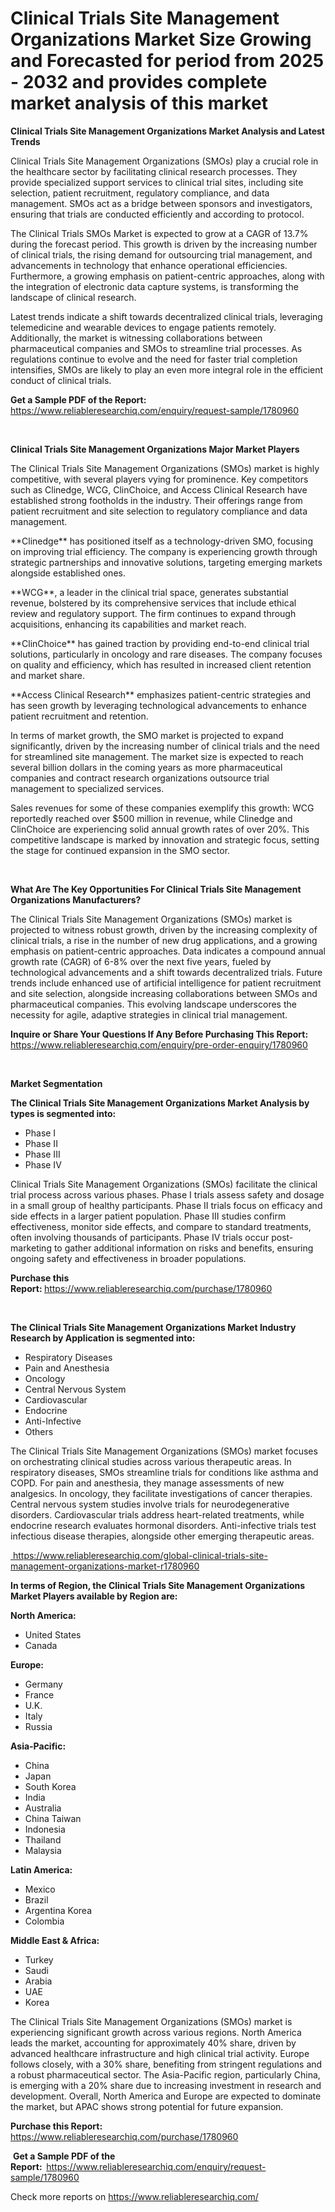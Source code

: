 <p><h1>Clinical Trials Site Management Organizations Market Size Growing and Forecasted for period from 2025 - 2032 and provides complete market analysis of this market</h1></p><p><strong>Clinical Trials Site Management Organizations Market Analysis and Latest Trends</strong></p>
<p><p>Clinical Trials Site Management Organizations (SMOs) play a crucial role in the healthcare sector by facilitating clinical research processes. They provide specialized support services to clinical trial sites, including site selection, patient recruitment, regulatory compliance, and data management. SMOs act as a bridge between sponsors and investigators, ensuring that trials are conducted efficiently and according to protocol.</p><p>The Clinical Trials SMOs Market is expected to grow at a CAGR of 13.7% during the forecast period. This growth is driven by the increasing number of clinical trials, the rising demand for outsourcing trial management, and advancements in technology that enhance operational efficiencies. Furthermore, a growing emphasis on patient-centric approaches, along with the integration of electronic data capture systems, is transforming the landscape of clinical research.</p><p>Latest trends indicate a shift towards decentralized clinical trials, leveraging telemedicine and wearable devices to engage patients remotely. Additionally, the market is witnessing collaborations between pharmaceutical companies and SMOs to streamline trial processes. As regulations continue to evolve and the need for faster trial completion intensifies, SMOs are likely to play an even more integral role in the efficient conduct of clinical trials.</p></p>
<p><strong>Get a Sample PDF of the Report:&nbsp;</strong> <a href="https://www.reliableresearchiq.com/enquiry/request-sample/1780960?utm_campaign=3514&utm_medium=2&utm_source=Github&utm_content=ia&utm_term=25032025&utm_id=clinical-trials-site-management-organizations">https://www.reliableresearchiq.com/enquiry/request-sample/1780960</a></p>
<p>&nbsp;</p>
<p><strong>Clinical Trials Site Management Organizations Major Market Players</strong></p>
<p><p>The Clinical Trials Site Management Organizations (SMOs) market is highly competitive, with several players vying for prominence. Key competitors such as Clinedge, WCG, ClinChoice, and Access Clinical Research have established strong footholds in the industry. Their offerings range from patient recruitment and site selection to regulatory compliance and data management.</p><p>**Clinedge** has positioned itself as a technology-driven SMO, focusing on improving trial efficiency. The company is experiencing growth through strategic partnerships and innovative solutions, targeting emerging markets alongside established ones. </p><p>**WCG**, a leader in the clinical trial space, generates substantial revenue, bolstered by its comprehensive services that include ethical review and regulatory support. The firm continues to expand through acquisitions, enhancing its capabilities and market reach.</p><p>**ClinChoice** has gained traction by providing end-to-end clinical trial solutions, particularly in oncology and rare diseases. The company focuses on quality and efficiency, which has resulted in increased client retention and market share.</p><p>**Access Clinical Research** emphasizes patient-centric strategies and has seen growth by leveraging technological advancements to enhance patient recruitment and retention.</p><p>In terms of market growth, the SMO market is projected to expand significantly, driven by the increasing number of clinical trials and the need for streamlined site management. The market size is expected to reach several billion dollars in the coming years as more pharmaceutical companies and contract research organizations outsource trial management to specialized services.</p><p>Sales revenues for some of these companies exemplify this growth: WCG reportedly reached over $500 million in revenue, while Clinedge and ClinChoice are experiencing solid annual growth rates of over 20%. This competitive landscape is marked by innovation and strategic focus, setting the stage for continued expansion in the SMO sector.</p></p>
<p>&nbsp;</p>
<p><strong>What Are The Key Opportunities For Clinical Trials Site Management Organizations Manufacturers?</strong></p>
<p><p>The Clinical Trials Site Management Organizations (SMOs) market is projected to witness robust growth, driven by the increasing complexity of clinical trials, a rise in the number of new drug applications, and a growing emphasis on patient-centric approaches. Data indicates a compound annual growth rate (CAGR) of 6-8% over the next five years, fueled by technological advancements and a shift towards decentralized trials. Future trends include enhanced use of artificial intelligence for patient recruitment and site selection, alongside increasing collaborations between SMOs and pharmaceutical companies. This evolving landscape underscores the necessity for agile, adaptive strategies in clinical trial management.</p></p>
<p><strong>Inquire or Share Your Questions If Any Before Purchasing This Report:</strong> <a href="https://www.reliableresearchiq.com/enquiry/pre-order-enquiry/1780960?utm_campaign=3514&utm_medium=2&utm_source=Github&utm_content=ia&utm_term=25032025&utm_id=clinical-trials-site-management-organizations">https://www.reliableresearchiq.com/enquiry/pre-order-enquiry/1780960</a></p>
<p>&nbsp;</p>
<p><strong>Market Segmentation</strong></p>
<p><strong>The Clinical Trials Site Management Organizations Market Analysis by types is segmented into:</strong></p>
<p><ul><li>Phase I</li><li>Phase II</li><li>Phase III</li><li>Phase IV</li></ul></p>
<p><p>Clinical Trials Site Management Organizations (SMOs) facilitate the clinical trial process across various phases. Phase I trials assess safety and dosage in a small group of healthy participants. Phase II trials focus on efficacy and side effects in a larger patient population. Phase III studies confirm effectiveness, monitor side effects, and compare to standard treatments, often involving thousands of participants. Phase IV trials occur post-marketing to gather additional information on risks and benefits, ensuring ongoing safety and effectiveness in broader populations.</p></p>
<p><strong>Purchase this Report:&nbsp;</strong><a href="https://www.reliableresearchiq.com/purchase/1780960?utm_campaign=3514&utm_medium=2&utm_source=Github&utm_content=ia&utm_term=25032025&utm_id=clinical-trials-site-management-organizations">https://www.reliableresearchiq.com/purchase/1780960</a></p>
<p>&nbsp;</p>
<p><strong>The Clinical Trials Site Management Organizations Market Industry Research by Application is segmented into:</strong></p>
<p><ul><li>Respiratory Diseases</li><li>Pain and Anesthesia</li><li>Oncology</li><li>Central Nervous System</li><li>Cardiovascular</li><li>Endocrine</li><li>Anti-Infective</li><li>Others</li></ul></p>
<p><p>The Clinical Trials Site Management Organizations (SMOs) market focuses on orchestrating clinical studies across various therapeutic areas. In respiratory diseases, SMOs streamline trials for conditions like asthma and COPD. For pain and anesthesia, they manage assessments of new analgesics. In oncology, they facilitate investigations of cancer therapies. Central nervous system studies involve trials for neurodegenerative disorders. Cardiovascular trials address heart-related treatments, while endocrine research evaluates hormonal disorders. Anti-infective trials test infectious disease therapies, alongside other emerging therapeutic areas.</p></p>
<p><a href="https://www.reliableresearchiq.com/global-clinical-trials-site-management-organizations-market-r1780960?utm_campaign=3514&utm_medium=2&utm_source=Github&utm_content=ia&utm_term=25032025&utm_id=clinical-trials-site-management-organizations">&nbsp;https://www.reliableresearchiq.com/global-clinical-trials-site-management-organizations-market-r1780960</a></p>
<p><strong>In terms of Region, the Clinical Trials Site Management Organizations Market Players available by Region are:</strong></p>
<p>
    <p> <strong> North America: </strong>
        <ul>
            <li>United States</li>
            <li>Canada</li>
        </ul>
        </p> 
    <p> <strong> Europe: </strong>
        <ul>
            <li>Germany</li>
            <li>France</li>
            <li>U.K.</li>
            <li>Italy</li>
            <li>Russia</li>
        </ul>
        </p> 
    <p> <strong> Asia-Pacific: </strong>
        <ul>
            <li>China</li>
            <li>Japan</li>
            <li>South Korea</li>
            <li>India</li>
            <li>Australia</li>
            <li>China Taiwan</li>
            <li>Indonesia</li>
            <li>Thailand</li>
            <li>Malaysia</li>
        </ul>
        </p> 
    <p> <strong> Latin America: </strong>
        <ul>
            <li>Mexico</li>
            <li>Brazil</li>
            <li>Argentina Korea</li>
            <li>Colombia</li>
        </ul>
        </p> 
    <p> <strong> Middle East & Africa: </strong>
        <ul>
            <li>Turkey</li>
            <li>Saudi</li>
            <li>Arabia</li>
            <li>UAE</li>
            <li>Korea</li>
        </ul>
    </p>
    </p>
<p><p>The Clinical Trials Site Management Organizations (SMOs) market is experiencing significant growth across various regions. North America leads the market, accounting for approximately 40% share, driven by advanced healthcare infrastructure and high clinical trial activity. Europe follows closely, with a 30% share, benefiting from stringent regulations and a robust pharmaceutical sector. The Asia-Pacific region, particularly China, is emerging with a 20% share due to increasing investment in research and development. Overall, North America and Europe are expected to dominate the market, but APAC shows strong potential for future expansion.</p></p>
<p><strong>Purchase this Report: </strong><a href="https://www.reliableresearchiq.com/purchase/1780960?utm_campaign=3514&utm_medium=2&utm_source=Github&utm_content=ia&utm_term=25032025&utm_id=clinical-trials-site-management-organizations">https://www.reliableresearchiq.com/purchase/1780960</a></p>
<p>&nbsp;<strong>Get a Sample PDF of the Report:&nbsp;&nbsp;</strong><a href="https://www.reliableresearchiq.com/enquiry/request-sample/1780960?utm_campaign=3514&utm_medium=2&utm_source=Github&utm_content=ia&utm_term=25032025&utm_id=clinical-trials-site-management-organizations">https://www.reliableresearchiq.com/enquiry/request-sample/1780960</a></p>
<p><strong></strong></p>
<p>Check more reports on <a href="https://www.reliableresearchiq.com/?utm_campaign=3514&utm_medium=2&utm_source=Github&utm_content=ia&utm_term=25032025&utm_id=clinical-trials-site-management-organizations">https://www.reliableresearchiq.com/</a></p>